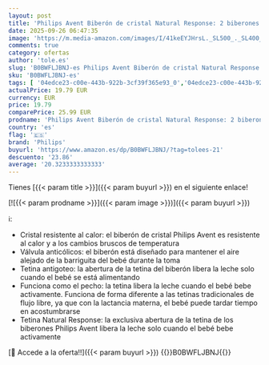 ```yaml
---
layout: post
title: 'Philips Avent Biberón de cristal Natural Response: 2 biberones de 240 ml sin BPA para recién nacidos a partir de 3-6 meses  modelo SCY933/02 '
date: 2025-09-26 06:47:35
image: 'https://m.media-amazon.com/images/I/41keEYJHrsL._SL500_._SL400_.jpg'
comments: true
category: ofertas
author: 'tole.es'
slug: 'B0BWFLJBNJ-es Philips Avent Biberón de cristal Natural Response: 2...'
sku: 'B0BWFLJBNJ-es'
tags: [ '04edce23-c00e-443b-922b-3cf39f365e93_0','04edce23-c00e-443b-922b-3cf39f365e93_6801','04edce23-c00e-443b-922b-3cf39f365e93_8601','Arborist Merchandising Root','Bebé','Biberones','Biberones y accesorios','Lactancia y alimentación','Lactancia, biberones y chupetes','Philips','Self Service','Special Features Stores','avent','biberones','biberón','nacido','philips','recién','🇪🇸', ]
actualPrice: 19.79 EUR
currency: EUR
price: 19.79
comparePrice: 25.99 EUR
prodname: 'Philips Avent Biberón de cristal Natural Response: 2 biberones de 240 ml sin BPA para recién nacidos a partir de 3-6 meses  modelo SCY933/02 '
country: 'es'
flag: '🇪🇸'
brand: 'Philips'
buyurl: 'https://www.amazon.es/dp/B0BWFLJBNJ/?tag=tolees-21'
descuento: '23.86'
average: '20.3233333333333'
---
```


Tienes [{{< param title >}}]({{< param buyurl >}}) en el siguiente enlace!

[![{{< param prodname >}}]({{< param image >}})]({{< param buyurl >}})

ℹ️:

- Cristal resistente al calor: el biberón de cristal Philips Avent es resistente al calor y a los cambios bruscos de temperatura
- Válvula anticólicos: el biberón está diseñado para mantener el aire alejado de la barriguita del bebé durante la toma
- Tetina antigoteo: la abertura de la tetina del biberón libera la leche solo cuando el bebé se está alimentando
- Funciona como el pecho: la tetina libera la leche cuando el bebé bebe activamente. Funciona de forma diferente a las tetinas tradicionales de flujo libre, ya que con la lactancia materna, el bebé puede tardar tiempo en acostumbrarse
- Tetina Natural Response: la exclusiva abertura de la tetina de los biberones Philips Avent libera la leche solo cuando el bebé bebe activamente

[🛒 Accede a la oferta!!]({{< param buyurl >}})
{{<world>}}B0BWFLJBNJ{{</world>}}
